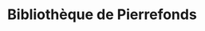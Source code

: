 ---
title: 'Bibliothèque de Pierrefonds'
icon: library
address: '13555 Boul de Pierrefonds, Pierrefonds, QC H9A 1A6'
area: Pierrefonds
---
